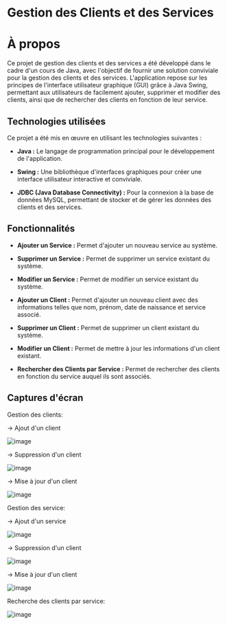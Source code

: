# Gestion des Clients et des Services

# À propos

Ce projet de gestion des clients et des services a été développé dans le cadre d'un cours de Java, avec l'objectif de fournir une solution conviviale pour la gestion des clients et des services. L'application repose sur les principes de l'interface utilisateur graphique (GUI) grâce à Java Swing, permettant aux utilisateurs de facilement ajouter, supprimer et modifier des clients, ainsi que de rechercher des clients en fonction de leur service.

## Technologies utilisées

Ce projet a été mis en œuvre en utilisant les technologies suivantes :

- **Java :** Le langage de programmation principal pour le développement de l'application.

- **Swing :** Une bibliothèque d'interfaces graphiques pour créer une interface utilisateur interactive et conviviale.

- **JDBC (Java Database Connectivity) :** Pour la connexion à la base de données MySQL, permettant de stocker et de gérer les données des clients et des services.

## Fonctionnalités

- **Ajouter un Service :** Permet d'ajouter un nouveau service au système.

- **Supprimer un Service :** Permet de supprimer un service existant du système.

- **Modifier un Service :** Permet de modifier un service existant du système.

- **Ajouter un Client :** Permet d'ajouter un nouveau client avec des informations telles que nom, prénom, date de naissance et service associé.

- **Supprimer un Client :** Permet de supprimer un client existant du système.

- **Modifier un Client :** Permet de mettre à jour les informations d'un client existant.

- **Rechercher des Clients par Service :** Permet de rechercher des clients en fonction du service auquel ils sont associés.

## Captures d'écran

Gestion des clients:

-> Ajout d'un client

  ![image](https://github.com/nainiaasmaa/TP-JDBC/assets/147659638/7f1535b6-9bd4-4b76-b942-c2b3bde5e12a)

-> Suppression d'un client

  ![image](https://github.com/nainiaasmaa/TP-JDBC/assets/147659638/f96c40a6-f297-47c5-b584-1822d3ae5e82)

-> Mise à jour d'un client

  ![image](https://github.com/nainiaasmaa/TP-JDBC/assets/147659638/f61f675d-e353-47af-9f49-170e39ae9c97)

Gestion des service:

-> Ajout d'un service

  ![image](https://github.com/nainiaasmaa/TP-JDBC/assets/147659638/4b58a3a7-0074-4783-b223-309c91f5b040)

-> Suppression d'un client

  ![image](https://github.com/nainiaasmaa/TP-JDBC/assets/147659638/d6bcdfa2-d83e-40ef-941a-0cfff24c8798)

-> Mise à jour d'un client

  ![image](https://github.com/nainiaasmaa/TP-JDBC/assets/147659638/fb5fb30f-5963-4ba0-b9ca-0e1c5cb4a9cb)

Recherche des clients par service:

![image](https://github.com/nainiaasmaa/TP-JDBC/assets/147659638/ba14e069-b216-4900-b600-ec4af8845b2d)

